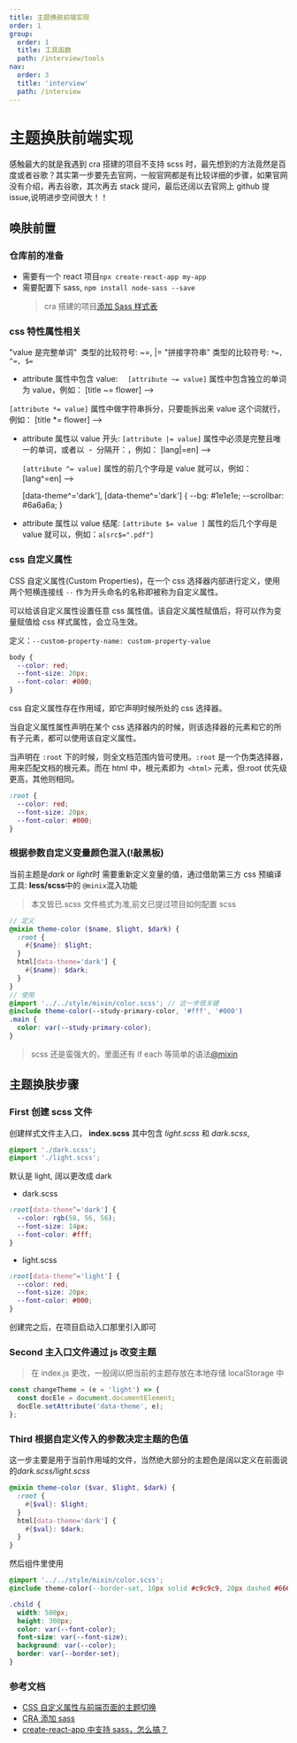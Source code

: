 ```yaml
---
title: 主题换肤前端实现
order: 1
group:
  order: 1
  title: 工具函数
  path: /interview/tools
nav:
  order: 3
  title: 'interview'
  path: /interview
---
```


# 主题换肤前端实现

感触最大的就是我遇到 cra 搭建的项目不支持 scss 时，最先想到的方法竟然是百度或者谷歌？其实第一步要先去官网，一般官网都是有比较详细的步骤，如果官网没有介绍，再去谷歌，其次再去 stack 提问，最后还阔以去官网上 github 提 issue,说明进步空间很大！！

## 唤肤前置

### 仓库前的准备

- 需要有一个 react 项目<code>npx create-react-app my-app</code>
- 需要配置下 sass, <code>npm install node-sass --save</code>
  > cra 搭建的项目[添加 Sass 样式表](https://www.html.cn/create-react-app/docs/adding-a-sass-stylesheet/)

### css 特性属性相关

"value 是完整单词"  类型的比较符号: ~=, |= "拼接字符串" 类型的比较符号: `*=, ^=, $=`

- attribute 属性中包含 value:　 `[attribute ~= value]` 属性中包含独立的单词为 value，例如： [title ~= flower] --> <code><div title="tulip flower" /></code>

`[attribute *= value]` 属性中做字符串拆分，只要能拆出来 value 这个词就行，例如： [title *= flower] --> <code><div title="ffffflowerrrrrr" /></code>

- attribute 属性以 value 开头: `[attribute |= value]` 属性中必须是完整且唯一的单词，或者以  -  分隔开：，例如： [lang|=en] --> <p lang="en"> <p lang="en-us"> `[attribute ^= value]` 属性的前几个字母是 value 就可以，例如： [lang^=en] --> <p lang="ennn"> [data-theme^='dark'], [data-theme^='dark'] { --bg: #1e1e1e; --scrollbar: #6a6a6a; }

- attribute 属性以 value 结尾: `[attribute $= value ]` 属性的后几个字母是 value 就可以，例如：<code>a[src$=".pdf"]</code>

### css 自定义属性

CSS 自定义属性(Custom Properties)，在一个 css 选择器内部进行定义，使用两个短横连接线 `--` 作为开头命名的名称即被称为自定义属性。

可以给该自定义属性设置任意 css 属性值。该自定义属性赋值后，将可以作为变量赋值给 css 样式属性，会立马生效。

定义：`--custom-property-name: custom-property-value`

```scss
body {
  --color: red;
  --font-size: 20px;
  --font-color: #000;
}
```

css 自定义属性存在作用域，即它声明时候所处的 css 选择器。

当自定义属性属性声明在某个 css 选择器内的时候，则该选择器的元素和它的所有子元素，都可以使用该自定义属性。

当声明在 `:root` 下的时候，则全文档范围内皆可使用。`:root` 是一个伪类选择器，用来匹配文档的根元素。而在 html 中，根元素即为` <html>` 元素，但:root 优先级更高，其他则相同。

```scss
:root {
  --color: red;
  --font-size: 20px;
  --font-color: #000;
}
```

### 根据参数自定义变量颜色混入(!敲黑板)

当前主题是*dark* or *light*时 需要重新定义变量的值，通过借助第三方 css 预编译工具: **less/scss**中的 `@minix`混入功能

> 本文皆已.scss 文件格式为准,前文已提过项目如何配置 scss

```scss
// 定义
@mixin theme-color ($name, $light, $dark) {
  :root {
    #{$name}: $light;
  }
  html[data-theme='dark'] {
    #{$name}: $dark;
  }
}
// 使用
@import '../../style/mixin/color.scss'; // 这一步很关键
@include theme-color(--study-primary-color, '#fff', '#000')
.main {
  color: var(--study-primary-color);
}
```

> scss 还是蛮强大的，里面还有 if each 等简单的语法[@mixin](https://www.sasscss.com/documentation/at-rules/mixin)

## 主题换肤步骤

### First 创建 scss 文件

创建样式文件主入口， **index.scss** 其中包含 _light.scss_ 和 _dark.scss_,

```scss
@import './dark.scss';
@import './light.scss';
```

默认是 light, 阔以更改成 dark

- dark.scss

```scss
:root[data-theme^='dark'] {
  --color: rgb(58, 56, 56);
  --font-size: 14px;
  --font-color: #fff;
}
```

- light.scss

```scss
:root[data-theme^='light'] {
  --color: red;
  --font-size: 20px;
  --font-color: #000;
}
```

创建完之后，在项目启动入口那里引入即可

### Second 主入口文件通过 js 改变主题

> 在 index.js 更改，一般阔以把当前的主题存放在本地存储 localStorage 中

```js
const changeTheme = (e = 'light') => {
  const docEle = document.documentElement;
  docEle.setAttribute('data-theme', e);
};
```

### Third 根据自定义传入的参数决定主题的色值

这一步主要是用于当前作用域的文件，当然绝大部分的主题色是阔以定义在前面说的*dark.scss/light.scss*

```scss
@mixin theme-color ($var, $light, $dark) {
  :root {
    #{$val}: $light;
  }
  html[data-theme='dark'] {
    #{$val}: $dark;
  }
}
```

然后组件里使用

```css
@import '../../style/mixin/color.scss';
@include theme-color(--border-set, 10px solid #c9c9c9, 20px dashed #666666);

.child {
  width: 500px;
  height: 300px;
  color: var(--font-color);
  font-size: var(--font-size);
  background: var(--color);
  border: var(--border-set);
}
```

### 参考文档

- [CSS 自定义属性与前端页面的主题切换](https://mp.weixin.qq.com/s/XXQ5tzY3c9GIxreJqu30Uw)
- [CRA 添加 sass](https://www.html.cn/create-react-app/docs/adding-a-sass-stylesheet/)
- [create-react-app 中支持 sass，怎么搞？](https://blog.csdn.net/yunchong_zhao/article/details/120812718)
